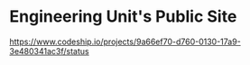 Engineering Unit's Public Site
==============================
https://www.codeship.io/projects/9a66ef70-d760-0130-17a9-3e480341ac3f/status
